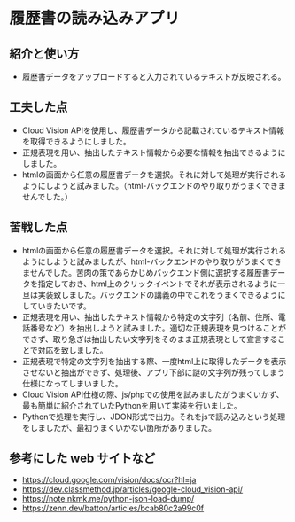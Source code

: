 # 履歴書の読み込みアプリ

## 紹介と使い方

  - 履歴書データをアップロードすると入力されているテキストが反映される。

## 工夫した点

  - Cloud Vision APIを使用し、履歴書データから記載されているテキスト情報を取得できるようにしました。
  - 正規表現を用い、抽出したテキスト情報から必要な情報を抽出できるようにしました。
  - htmlの画面から任意の履歴書データを選択。それに対して処理が実行されるようにしようと試みました。（html-バックエンドのやり取りがうまくできませんでした。）

## 苦戦した点

  - htmlの画面から任意の履歴書データを選択。それに対して処理が実行されるようにしようと試みましたが、html-バックエンドのやり取りがうまくできませんでした。苦肉の策であらかじめバックエンド側に選択する履歴書データを指定しておき、html上のクリックイベントでそれが表示されるように一旦は実装致しました。バックエンドの講義の中でこれをうまくできるようにしていきたいです。
  - 正規表現を用い、抽出したテキスト情報から特定の文字列（名前、住所、電話番号など）を抽出しようと試みました。適切な正規表現を見つけることができず、取り急ぎは抽出したい文字列をそのまま正規表現として宣言することで対応を致しました。
  - 正規表現で特定の文字列を抽出する際、一度html上に取得したデータを表示させないと抽出ができず、処理後、アプリ下部に謎の文字列が残ってしまう仕様になってしまいました。
  - Cloud Vision API仕様の際、js/phpでの使用を試みましたがうまくいかず、最も簡単に紹介されていたPythonを用いて実装を行いました。
  - Pythonで処理を実行し、JDON形式で出力。それをjsで読み込みという処理をしましたが、最初うまくいかない箇所がありました。

## 参考にした web サイトなど

  - https://cloud.google.com/vision/docs/ocr?hl=ja
  - https://dev.classmethod.jp/articles/google-cloud_vision-api/
  - https://note.nkmk.me/python-json-load-dump/
  - https://zenn.dev/batton/articles/bcab80c2a99c0f
